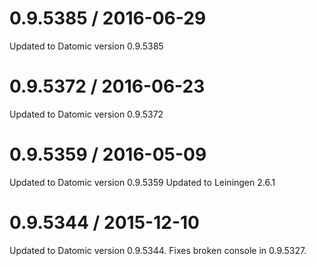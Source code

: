 
0.9.5385 / 2016-06-29
=====================

Updated to Datomic version 0.9.5385

0.9.5372 / 2016-06-23
=====================
Updated to Datomic version 0.9.5372

0.9.5359 / 2016-05-09
=====================
Updated to Datomic version 0.9.5359
Updated to Leiningen 2.6.1

0.9.5344 / 2015-12-10
=====================

Updated to Datomic version 0.9.5344.
Fixes broken console in 0.9.5327.

